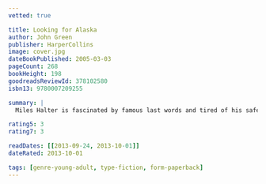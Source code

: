 ```yaml
---
vetted: true

title: Looking for Alaska
author: John Green
publisher: HarperCollins
image: cover.jpg
dateBookPublished: 2005-03-03
pageCount: 268
bookHeight: 198
goodreadsReviewId: 378102580
isbn13: 9780007209255

summary: |
  Miles Halter is fascinated by famous last words and tired of his safe life at home. He leaves for boarding school to seek what the dying poet Francois Rabelais called the "Great Perhaps." Much awaits Miles at Culver Creek, including Alaska Young. Clever, funny, screwed-up, and dead sexy, Alaska will pull Miles into her labyrinth and catapult him into the Great Perhaps. Looking for Alaska brilliantly chronicles the indelible impact one life can have on another. A stunning debut, it marks John Green's arrival as an important new voice in contemporary fiction.

rating5: 3
rating7: 3

readDates: [[2013-09-24, 2013-10-01]]
dateRated: 2013-10-01

tags: [genre-young-adult, type-fiction, form-paperback]
---
```

